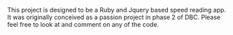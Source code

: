 This project is designed to be a Ruby and Jquery based speed reading app.  It was originally conceived as a passion project in phase 2 of DBC.  Please feel free to look at and comment on any of the code.
